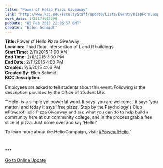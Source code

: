 ```yaml
---
title: "Power of Hello Pizza Giveaway"
link: "http://www.kcc.edu/FacultyStaff/update/Lists/Events/DispForm.aspx?ID=716"
sort_date: 1423174017000
pubDate: "05 Feb 2015 22:06:57 GMT"
creator: "Ellen Schmidt"
---
```


<div><b>Title:</b> Power of Hello Pizza Giveaway</div>
<div><b>Location:</b> Third floor, intersection of L and R buildings</div>
<div><b>Start Time:</b> 2/11/2015 11:00 AM</div>
<div><b>End Time:</b> 2/11/2015 3:00 PM</div>
<div><b>End Date:</b> 2/11/2015 4:00 PM</div>
<div><b>Created:</b> 2/5/2015 4:06 PM</div>
<div><b>Created By:</b> Ellen Schmidt</div>
<div><b>KCC Description:</b> <div class="ExternalClass535A7FF0228843A783773DE2CE855E13"><p>​Employees are asked to tell students about this event. Following is the description provided by the Office of Student Life.</p>
<p>&quot;'Hello' is a simple yet powerful word. It says 'you are welcome,' it says 'you matter,' and today it says 'free pizza.' Stop by the Psychology's Club <a href="https://www.facebook.com/hashtag/powerofhello?source=feed_text&amp;story_id=417848821706817">#PowerofHello</a> Pizza Giveaway and see what you can do to help build a community here at our community college, and in the process grab a free slice of pizza. Just come over and say 'Hello!'</p>
<p>To learn more about the Hello Campaign, visit: <a href="https://www.facebook.com/hashtag/powerofhello?source=feed_text&amp;story_id=417848821706817">#PowerofHello</a>.&quot;<br /></p>
<p> </p>
<p>***</p>
<p><span><a href="/update">Go to Online Update</a></span></p>
<p> </p></div></div>
